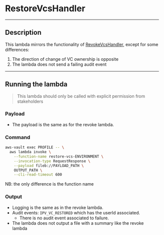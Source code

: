 # RestoreVcsHandler

---

## Description

This lambda mirrors the functionality of [RevokeVcsHandler](lambdas/revoke-vcs/README.md), except for some differences:
1. The direction of change of VC ownership is opposite
2. The lambda does not send a failing audit event

---

## Running the lambda

> This lambda should only be called with explicit permission from stakeholders

### Payload

- The payload is the same as for the revoke lambda.

### Command

```bash
aws-vault exec PROFILE -- \
  aws lambda invoke \
    --function-name restore-vcs-ENVIRONMENT \
    --invocation-type RequestResponse \
    --payload fileb://PAYLOAD_PATH \
    OUTPUT_PATH \
    --cli-read-timeout 600
```

NB: the only difference is the function name

### Output

- Logging is the same as in the revoke lambda.
- Audit events: `IPV_VC_RESTORED` which has the userId associated.
  - There is no audit event associated to failure.
- The lambda does not output a file with a summary like the revoke lambda

